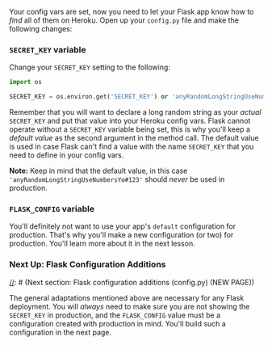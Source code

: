 Your config vars are set, now you need to let your Flask app know how to _find_ all of them on Heroku. Open up your `config.py` file and make the following changes:

### `SECRET_KEY` variable

Change your `SECRET_KEY` setting to the following:

```python
import os

SECRET_KEY = os.environ.get('SECRET_KEY') or 'anyRandomLongStringUseNumbersYo#123'
```

Remember that you will want to declare a long random string as your _actual_ `SECRET_KEY` and put that value into your Heroku config vars. Flask cannot operate without a `SECRET_KEY` variable being set, this is why you'll keep a _default value_ as the second argument in the method call. The default value is used in case Flask can't find a value with the name `SECRET_KEY` that you need to define in your config vars.

<div class='alert alert-warning' role='alert'>
    <strong>Note:</strong> Keep in mind that the default value, in this case <code>'anyRandomLongStringUseNumbersYo#123'</code> should <em>never</em> be used in production.
</div>

### `FLASK_CONFIG` variable

[//]: # (While there are some other settings that usually need to be changed in your Flask app for it to work in production, Heroku arranges these changes for you. You will learn more about them in the chapter about IaaS deployment later on.)

[//]: # (Last one: config setting)

You'll definitely not want to use your app's `default` configuration for production. That's why you'll make a new configuration (or two) for production. You'll learn more about it in the next lesson.

### Next Up: Flask Configuration Additions

[//]: # (Next section: Flask configuration additions (config.py) (NEW PAGE))

The general adaptations mentioned above are necessary for any Flask deployment. You will _always_ need to make sure you are not showing the `SECRET_KEY` in production, and the `FLASK_CONFIG` value must be a configuration created with production in mind. You'll build such a configuration in the next page.
